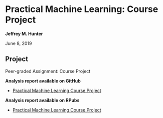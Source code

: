 # Practical Machine Learning: Course Project

**Jeffrey M. Hunter**

June 8, 2019

## Project

Peer-graded Assignment: Course Project

**Analysis report available on GitHub**

* <a href="https://oraclejavanet.github.io/practical-machine-learning-course-project/" target="_blank">Practical Machine Learning Course Project</a>

**Analysis report available on RPubs**

* <a href="http://rpubs.com/OracleJavaNet/502802">Practical Machine Learning Course Project</a>
